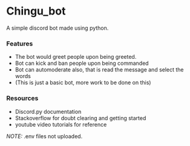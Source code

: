 # Chingu_bot
A simple discord bot made using python. 

### Features
* The bot would greet people upon being greeted. 
* Bot can kick and ban people upon being commanded
* Bot can automoderate also, that is read the message and select the words
* (This is just a basic bot, more work to be done on this)

### Resources 
* Discord.py documentation 
* Stackoverflow for doubt clearing and getting started
* youtube video tutorials for reference 

*NOTE:* .env files not uploaded.  

